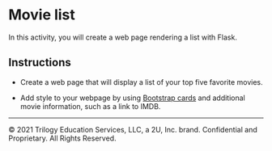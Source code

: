 # Movie list

In this activity, you will create a web page rendering a list with Flask. 

## Instructions

* Create a web page that will display a list of your top five favorite movies.

* Add style to your webpage by using [Bootstrap cards](https://getbootstrap.com/docs/4.0/components/card/) and additional movie information, such as a link to IMDB.

---

© 2021 Trilogy Education Services, LLC, a 2U, Inc. brand. Confidential and Proprietary. All Rights Reserved.
